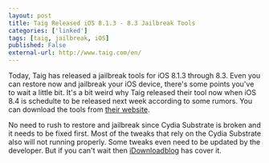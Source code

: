 ```yaml
---
layout: post
title: Taig Released iOS 8.1.3 - 8.3 Jailbreak Tools
categories: ['linked']
tags: [taig, jailbreak, iOS]
published: False
external-url: http://www.taig.com/en/
---
```


Today, Taig has released a jailbreak tools for iOS 8.1.3 through 8.3. Even you can restore now and jailbreak your iOS device, there's some points you've to wait a little bit. It's a bit weird why Taig released their tool now when iOS 8.4 is schedulte to be released next week according to some rumors. You can download the tools from [their website](http://www.taig.com/en/). 

No need to rush to restore and jailbreak since Cydia Substrate is broken and it needs to be fixed first. Most of the tweaks that rely on the Cydia Substrate also will not running properly. Some tweaks even need to be updated by the developer. But if you can't wait then [iDownloadblog](http://www.idownloadblog.com/2015/06/23/how-to-jailbreak-ios-8-3-iphone-ipad-taig-2-0/) has cover it.